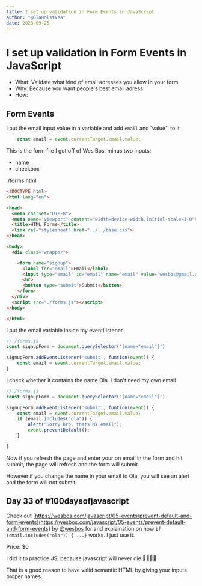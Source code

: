 ```yaml
---
title: I set up validation in Form Events in JavaScript
author: "@OlaHolstVea"
date: 2023-09-25
---
```


# I set up validation in Form Events in JavaScript

- What: Validate what kind of email adresses you allow in your form
- Why: Because you want people's best email adress
- How:

## Form Events

I put the email input value in a variable and add `email` and `value`` to it

```js
    const email = event.currentTarget.email.value;
```

This is the form file I got off of Wes Bos, minus two inputs:
- name
- checkbox


./forms.html

```html
<!DOCTYPE html>
<html lang="en">

<head>
  <meta charset="UTF-8">
  <meta name="viewport" content="width=device-width,initial-scale=1.0">
  <title>HTML Forms</title>
  <link rel="stylesheet" href="../../base.css">
</head>

<body>
  <div class="wrapper">

    <form name="signup">
      <label for="email">Email</label>
      <input type="email" id="email" name="email" value="wesbos@gmail.com">
      <hr>
      <button type="submit">Submit</button>
    </form>
  </div>
  <script src="./forms.js"></script>
</body>

</html>
```


I put the email variable inside my eventListener

```js
//./forms.js
const signupForm = document.querySelector('[name="email"]')

signupForm.addEventListener('submit', funtion(event)) {
    const email = event.currentTarget.email.value;
}
```



I check whether it contains the name Ola. I don't need my own email


```js
//./forms.js
const signupForm = document.querySelector('[name="email"]')

signupForm.addEventListener('submit', funtion(event)) {
    const email = event.currentTarget.email.value;
    if (email.includes("ola")) {
        alert("Sorry bro, thats MY email");
        event.preventDefault();
    }

}
```
Now if you refresh the page and enter your on email in the form and hit submit, the page will refresh and the form will submit.

However if you change the name in your email to Ola, you will see an alert and the form will not submit.

## Day 33 of #100daysofjavascript

Check out [https://wesbos.com/javascript/05-events/prevent-default-and-form-events](https://wesbos.com/javascript/05-events/prevent-default-and-form-events) by
[@wesbos](https://twitter.com/wesbos)
 for and explaination on how `if (email.includes("ola")) {....}` works. I just use it.

Price: $0

I did it to practice JS, because javascript will never die 💪🥳🏴‍☠️


That is a good reason to have valid semantic HTML by giving your inputs proper names.